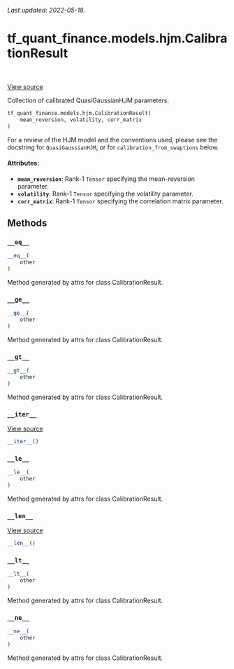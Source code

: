 <!--
This file is generated by a tool. Do not edit directly.
For open-source contributions the docs will be updated automatically.
-->

*Last updated: 2022-05-18.*

<div itemscope itemtype="http://developers.google.com/ReferenceObject">
<meta itemprop="name" content="tf_quant_finance.models.hjm.CalibrationResult" />
<meta itemprop="path" content="Stable" />
<meta itemprop="property" content="__eq__"/>
<meta itemprop="property" content="__ge__"/>
<meta itemprop="property" content="__gt__"/>
<meta itemprop="property" content="__init__"/>
<meta itemprop="property" content="__iter__"/>
<meta itemprop="property" content="__le__"/>
<meta itemprop="property" content="__len__"/>
<meta itemprop="property" content="__lt__"/>
<meta itemprop="property" content="__ne__"/>
</div>

# tf_quant_finance.models.hjm.CalibrationResult

<!-- Insert buttons and diff -->

<table class="tfo-notebook-buttons tfo-api" align="left">
</table>

<a target="_blank" href="https://github.com/google/tf-quant-finance/blob/master/tf_quant_finance/models/hjm/calibration.py">View source</a>



Collection of calibrated QuasiGaussianHJM parameters.

```python
tf_quant_finance.models.hjm.CalibrationResult(
    mean_reversion, volatility, corr_matrix
)
```



<!-- Placeholder for "Used in" -->

For a review of the HJM model and the conventions used, please see the
docstring for `QuasiGaussianHJM`, or for `calibration_from_swaptions` below.

#### Attributes:

* <b>`mean_reversion`</b>: Rank-1 `Tensor` specifying the mean-reversion parameter.
* <b>`volatility`</b>: Rank-1 `Tensor` specifying the volatility parameter.
* <b>`corr_matrix`</b>: Rank-1 `Tensor` specifying the correlation matrix parameter.

## Methods

<h3 id="__eq__"><code>__eq__</code></h3>

```python
__eq__(
    other
)
```

Method generated by attrs for class CalibrationResult.


<h3 id="__ge__"><code>__ge__</code></h3>

```python
__ge__(
    other
)
```

Method generated by attrs for class CalibrationResult.


<h3 id="__gt__"><code>__gt__</code></h3>

```python
__gt__(
    other
)
```

Method generated by attrs for class CalibrationResult.


<h3 id="__iter__"><code>__iter__</code></h3>

<a target="_blank" href="https://github.com/google/tf-quant-finance/blob/master/tf_quant_finance/utils/dataclass.py">View source</a>

```python
__iter__()
```




<h3 id="__le__"><code>__le__</code></h3>

```python
__le__(
    other
)
```

Method generated by attrs for class CalibrationResult.


<h3 id="__len__"><code>__len__</code></h3>

<a target="_blank" href="https://github.com/google/tf-quant-finance/blob/master/tf_quant_finance/utils/dataclass.py">View source</a>

```python
__len__()
```




<h3 id="__lt__"><code>__lt__</code></h3>

```python
__lt__(
    other
)
```

Method generated by attrs for class CalibrationResult.


<h3 id="__ne__"><code>__ne__</code></h3>

```python
__ne__(
    other
)
```

Method generated by attrs for class CalibrationResult.




